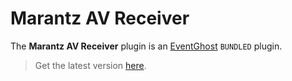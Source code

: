 # Marantz AV Receiver

The **Marantz AV Receiver** plugin is an [EventGhost](https://github.com/EventGhost/EventGhost) `BUNDLED` plugin.

> Get the latest version [here](https://github.com/EventGhost/EventGhost/tree/master/plugins/MarantzSerial).